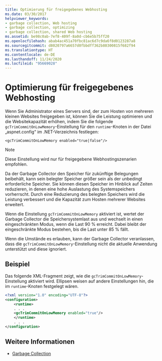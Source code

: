 ```yaml
---
title: Optimierung für freigegebenes Webhosting
ms.date: 03/30/2017
helpviewer_keywords:
- garbage collection, Web hosting
- garbage collection, optimizing
- garbage collection, shared Web hosting
ms.assetid: be98c0ab-7ef8-409f-8a0d-cb6e5b75ff20
ms.openlocfilehash: abab4ac451a70fbc81ac6d7c9da6f8d0123287a8
ms.sourcegitcommit: d8020797a6657d0fbbdff362b80300815f682f94
ms.translationtype: HT
ms.contentlocale: de-DE
ms.lasthandoff: 11/24/2020
ms.locfileid: "95669028"
---
```

# <a name="optimization-for-shared-web-hosting"></a>Optimierung für freigegebenes Webhosting

Wenn Sie Administrator eines Servers sind, der zum Hosten von mehreren kleinen Websites freigegeben ist, können Sie die Leistung optimieren und die Websitekapazität erhöhen, indem Sie die folgende `gcTrimCommitOnLowMemory`-Einstellung für den `runtime`-Knoten in der Datei „aspnet.config“ im .NET-Verzeichnis festlegen:  
  
 `<gcTrimCommitOnLowMemory enabled="true|false"/>`  
  
> [!NOTE]
> Diese Einstellung wird nur für freigegebene Webhostingszenarien empfohlen.  
  
 Da der Garbage Collector den Speicher für zukünftige Belegungen beibehält, kann sein belegter Speicher größer sein als der unbedingt erforderliche Speicher. Sie können diesen Speicher im Hinblick auf Zeiten reduzieren, in denen eine hohe Auslastung des Systemspeichers vorherrscht. Durch eine Reduzierung des belegten Speichers wird die Leistung verbessert und die Kapazität zum Hosten mehrerer Websites erweitert.  
  
 Wenn die Einstellung `gcTrimCommitOnLowMemory` aktiviert ist, wertet der Garbage Collector die Speichersystemlast aus und wechselt in einen eingeschränkten Modus, wenn die Last 90 % erreicht. Dabei bleibt der eingeschränkte Modus bestehen, bis die Last unter 85 % fällt.  
  
 Wenn die Umstände es erlauben, kann der Garbage Collector veranlassen, dass die `gcTrimCommitOnLowMemory`-Einstellung nicht die aktuelle Anwendung unterstützt und diese ignoriert.  
  
## <a name="example"></a>Beispiel  

 Das folgende XML-Fragment zeigt, wie die `gcTrimCommitOnLowMemory`-Einstellung aktiviert wird. Ellipsen weisen auf andere Einstellungen hin, die im `runtime`-Knoten festgelegt wären.  
  
```xml  
<?xml version="1.0" encoding="UTF-8"?>  
<configuration>  
    <runtime>  
    . . .  
    <gcTrimCommitOnLowMemory enabled="true"/>  
    </runtime>  
    . . .  
</configuration>  
```  
  
## <a name="see-also"></a>Weitere Informationen

- [Garbage Collection](index.md)
